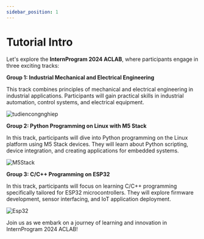 ```yaml
---
sidebar_position: 1
---
```


# Tutorial Intro

Let's explore the **InternProgram 2024 ACLAB**, where participants engage in three exciting tracks:

**Group 1: Industrial Mechanical and Electrical Engineering**

This track combines principles of mechanical and electrical engineering in industrial applications. Participants will gain practical skills in industrial automation, control systems, and electrical equipment.

![tudiencongnghiep](@site/static/img/tudienlanh.svg)

**Group 2: Python Programming on Linux with M5 Stack**

In this track, participants will dive into Python programming on the Linux platform using M5 Stack devices. They will learn about Python scripting, device integration, and creating applications for embedded systems.

![M5Stack](@site/static/img/coremp135.svg)

**Group 3: C/C++ Programming on ESP32**

In this track, participants will focus on learning C/C++ programming specifically tailored for ESP32 microcontrollers. They will explore firmware development, sensor interfacing, and IoT application deployment.

![Esp32](@site/static/img/esp32.svg)

Join us as we embark on a journey of learning and innovation in InternProgram 2024 ACLAB!
